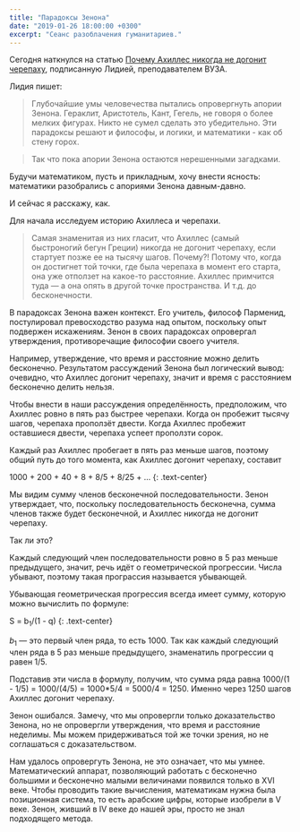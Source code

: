 ```yaml
---
title: "Парадоксы Зенона"
date: "2019-01-26 18:00:00 +0300"
excerpt: "Сеанс разоблачения гуманитариев."
---
```


Сегодня наткнулся на статью [Почему Ахиллес никогда не догонит черепаху](https://zen.yandex.ru/media/lidprevuz/pochemu-ahilles-nikogda-ne-dogonit-cherepahu-pro-znamenitye-aporii-zenona-5c442f7191c33f00ad5cbd70), подписанную Лидией, преподавателем ВУЗА.

Лидия пишет:

> Глубочайшие умы человечества пытались опровергнуть апории Зенона. Гераклит, Аристотель, Кант, Гегель, не говоря о более мелких фигурах. Никто не сумел сделать это убедительно. Эти парадоксы решают и философы, и логики, и математики - как об стену горох.

> Так что пока апории Зенона остаются нерешенными загадками.

Будучи математиком, пусть и прикладным, хочу внести ясность: математики разобрались с апориями Зенона давным-давно.

И сейчас я расскажу, как.

Для начала исследуем историю Ахиллеса и черепахи.

> Самая знаменитая из них гласит, что Ахиллес (самый быстроногий бегун Греции) никогда не догонит черепаху, если стартует позже ее на тысячу шагов. Почему?! Потому что, когда он достигнет той точки, где была черепаха в момент его старта, она уже отползет на какое-то расстояние. Ахиллес примчится туда&nbsp;&mdash; а она опять в другой точке пространства. И т.д. до бесконечности.

В парадоксах Зенона важен контекст. Его учитель, философ Парменид, постулировал превосходство разума над опытом, поскольку опыт подвержен искажениям. Зенон в своих парадоксах опровергал утверждения, противоречащие философии своего учителя.

Например, утверждение, что время и расстояние можно делить бесконечно. Результатом рассуждений Зенона был логический вывод: очевидно, что Ахиллес догонит черепаху, значит и время с расстоянием бесконечно делить нельзя.

Чтобы внести в наши рассуждения определённость, предположим, что Ахиллес ровно в пять раз быстрее черепахи. Когда он пробежит тысячу шагов, черепаха проползёт двести. Когда Ахиллес пробежит оставшиеся двести, черепаха успеет проползти сорок.

Каждый раз Ахиллес пробегает в пять раз меньше шагов, поэтому общий путь до того момента, как Ахиллес догонит черепаху, составит

1000 + 200 + 40 + 8 + 8/5 + 8/25 + &hellip;
{: .text-center}

Мы видим сумму членов бесконечной последовательности. Зенон утверждает, что, поскольку последовательность бесконечна, сумма членов также будет бесконечной, и Ахиллес никогда не догонит черепаху.

Так ли это?

Каждый следующий член последовательности ровно в 5 раз меньше предыдущего, значит, речь идёт о геометрической прогрессии. Числа убывают, поэтому такая програссия называется убывающей.

Убывающая геометрическая прогрессия всегда имеет сумму, которую можно вычислить по формуле:

S = b<sub>1</sub>/(1 - q)
{: .text-center}

*b*<sub>1</sub>&nbsp;&mdash; это первый член ряда, то есть 1000. Так как каждый следующий член ряда в 5 раз меньше предыдущего, знаменатиль прогрессии q равен 1/5.

Подставив эти числа в формулу, получим, что сумма ряда равна 1000/(1 - 1/5) = 1000/(4/5) = 1000*5/4 = 5000/4 = 1250. Именно через 1250 шагов Ахиллес догонит черепаху.

Зенон ошибался. Замечу, что мы опровергли только доказательство Зенона, но не опровергли утверждения, что время и расстояние неделимы. Мы можем придерживаться той же точки зрения, но не соглашаться с доказательством.

Нам удалось опровергуть Зенона, не это означает, что мы умнее. Математический аппарат, позволяющий работать с бесконечно большими и бесконечно малыми величинами появился только в XVI веке. Чтобы проводить такие вычисления, математикам нужна была позиционная система, то есть арабские цифры, которые изобрели в V веке. Зенон, живший в IV веке до нашей эры, просто не знал подходящего метода.
